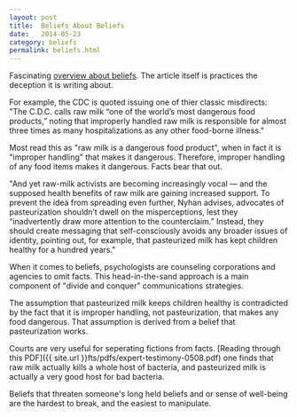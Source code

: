 ```yaml
---
layout: post
title:  Beliefs About Beliefs
date:   2014-05-23
category: beliefs
permalink: beliefs.html
---
```

Fascinating [overview about beliefs][beliefs]. The article itself is practices the deception it is writing about.

For example, the CDC is quoted issuing one of thier classic misdirects: <br />
"The C.D.C. calls raw milk “one of the world’s most dangerous food products,” noting that improperly handled raw milk is responsible for almost three times as many hospitalizations as any other food-borne illness."

Most read this as "raw milk is a dangerous food product", when in fact it is "improper handling" that makes it dangerous. Therefore, improper handling of any food items makes it dangerous. Facts bear that out.

"And yet raw-milk activists are becoming increasingly vocal &mdash; and the supposed health benefits of raw milk are gaining increased support. To prevent the idea from spreading even further, Nyhan advises, advocates of pasteurization shouldn’t dwell on the misperceptions, lest they “inadvertently draw more attention to the counterclaim.” Instead, they should create messaging that self-consciously avoids any broader issues of identity, pointing out, for example, that pasteurized milk has kept children healthy for a hundred years."

When it comes to beliefs, psychologists are counseling corporations and agencies to omit facts. This head-in-the-sand approach is a main component of "divide and conquer" communications strategies.

The assumption that pasteurized milk keeps children healthy is contradicted by the fact that it is improper handling, not pasteurization, that makes any food dangerous. That assumption is derived from a belief that pasteurization works.

Courts are very useful for seperating fictions from facts. [Reading through this PDF]({{ site.url }}fts/pdfs/expert-testimony-0508.pdf) one finds that raw milk actually kills a whole host of bacteria, and pasteurized milk is actually a very good host for bad bacteria.

Beliefs that threaten someone's long held beliefs and or sense of well-being are the hardest to break, and the easiest to manipulate.

[beliefs]: http://www.newyorker.com/online/blogs/mariakonnikova/2014/05/why-do-people-persist-in-believing-things-that-just-arent-true.html
